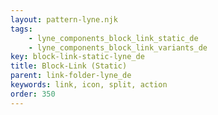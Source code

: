 ```yaml
---
layout: pattern-lyne.njk
tags: 
    - lyne_components_block_link_static_de
    - lyne_components_block_link_variants_de
key: block-link-static-lyne_de
title: Block-Link (Static)
parent: link-folder-lyne_de
keywords: link, icon, split, action
order: 350
---
```

